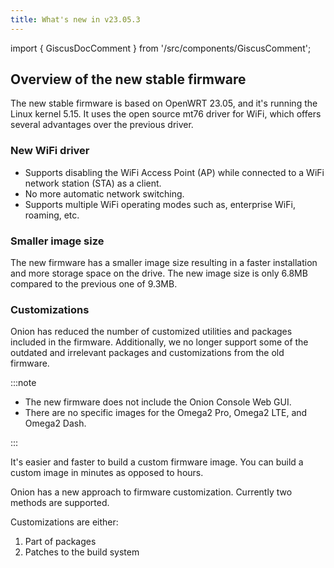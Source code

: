```yaml
---
title: What's new in v23.05.3
---
```

import { GiscusDocComment } from '/src/components/GiscusComment';

## Overview of the new stable firmware

The new stable firmware is based on OpenWRT 23.05, and it's running the Linux kernel 5.15. It uses the open source mt76 driver for WiFi, which offers several advantages over the previous driver.

### New WiFi driver

- Supports disabling the WiFi Access Point (AP) while connected to a WiFi network station (STA) as a client.
- No more automatic network switching.
- Supports multiple WiFi operating modes such as, enterprise WiFi, roaming, etc.

### Smaller image size

The new firmware has a smaller image size resulting in a faster installation and more storage space on the drive. The new image size is only 6.8MB compared to the previous one of 9.3MB.

### Customizations

Onion has reduced the number of customized utilities and packages included in the firmware. Additionally, we no longer support some of the outdated and irrelevant packages and customizations from the old firmware.

:::note

- The new firmware does not include the Onion Console Web GUI.
- There are no specific images for the Omega2 Pro, Omega2 LTE, and Omega2 Dash.

:::

It's easier and faster to build a custom firmware image. You can build a custom image in minutes as opposed to hours.

Onion has a new approach to firmware customization. Currently two methods are supported.

Customizations are either:

1. Part of packages
1. Patches to the build system

<GiscusDocComment />